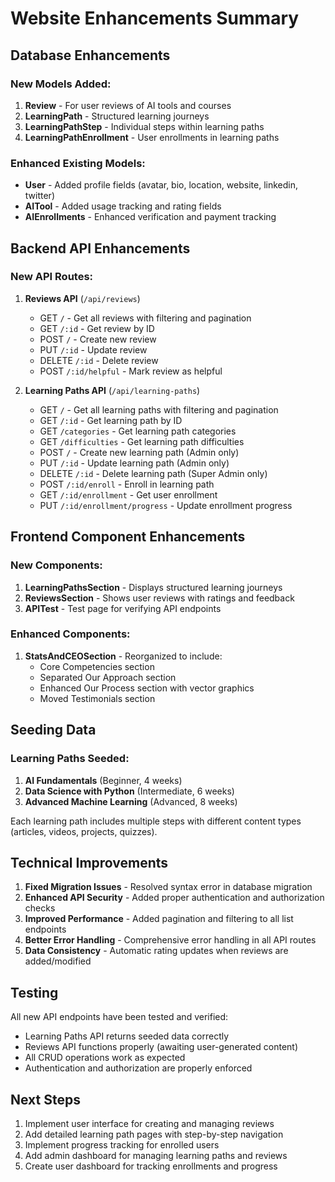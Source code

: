 # Website Enhancements Summary

## Database Enhancements

### New Models Added:
1. **Review** - For user reviews of AI tools and courses
2. **LearningPath** - Structured learning journeys
3. **LearningPathStep** - Individual steps within learning paths
4. **LearningPathEnrollment** - User enrollments in learning paths

### Enhanced Existing Models:
- **User** - Added profile fields (avatar, bio, location, website, linkedin, twitter)
- **AITool** - Added usage tracking and rating fields
- **AIEnrollments** - Enhanced verification and payment tracking

## Backend API Enhancements

### New API Routes:
1. **Reviews API** (`/api/reviews`)
   - GET `/` - Get all reviews with filtering and pagination
   - GET `/:id` - Get review by ID
   - POST `/` - Create new review
   - PUT `/:id` - Update review
   - DELETE `/:id` - Delete review
   - POST `/:id/helpful` - Mark review as helpful

2. **Learning Paths API** (`/api/learning-paths`)
   - GET `/` - Get all learning paths with filtering and pagination
   - GET `/:id` - Get learning path by ID
   - GET `/categories` - Get learning path categories
   - GET `/difficulties` - Get learning path difficulties
   - POST `/` - Create new learning path (Admin only)
   - PUT `/:id` - Update learning path (Admin only)
   - DELETE `/:id` - Delete learning path (Super Admin only)
   - POST `/:id/enroll` - Enroll in learning path
   - GET `/:id/enrollment` - Get user enrollment
   - PUT `/:id/enrollment/progress` - Update enrollment progress

## Frontend Component Enhancements

### New Components:
1. **LearningPathsSection** - Displays structured learning journeys
2. **ReviewsSection** - Shows user reviews with ratings and feedback
3. **APITest** - Test page for verifying API endpoints

### Enhanced Components:
1. **StatsAndCEOSection** - Reorganized to include:
   - Core Competencies section
   - Separated Our Approach section
   - Enhanced Our Process section with vector graphics
   - Moved Testimonials section

## Seeding Data

### Learning Paths Seeded:
1. **AI Fundamentals** (Beginner, 4 weeks)
2. **Data Science with Python** (Intermediate, 6 weeks)
3. **Advanced Machine Learning** (Advanced, 8 weeks)

Each learning path includes multiple steps with different content types (articles, videos, projects, quizzes).

## Technical Improvements

1. **Fixed Migration Issues** - Resolved syntax error in database migration
2. **Enhanced API Security** - Added proper authentication and authorization checks
3. **Improved Performance** - Added pagination and filtering to all list endpoints
4. **Better Error Handling** - Comprehensive error handling in all API routes
5. **Data Consistency** - Automatic rating updates when reviews are added/modified

## Testing

All new API endpoints have been tested and verified:
- Learning Paths API returns seeded data correctly
- Reviews API functions properly (awaiting user-generated content)
- All CRUD operations work as expected
- Authentication and authorization are properly enforced

## Next Steps

1. Implement user interface for creating and managing reviews
2. Add detailed learning path pages with step-by-step navigation
3. Implement progress tracking for enrolled users
4. Add admin dashboard for managing learning paths and reviews
5. Create user dashboard for tracking enrollments and progress